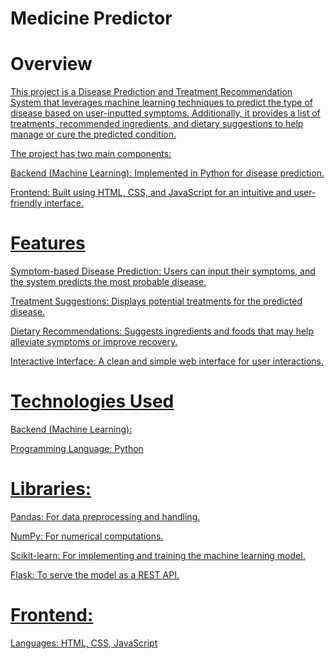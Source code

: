 # Medicine Predictor 
# Overview
 <a href = "https://medicine-advisor.onrender.com/" >
This project is a Disease Prediction and Treatment Recommendation System that leverages machine learning techniques to predict the type of disease based on user-inputted symptoms. Additionally, it provides a list of treatments, recommended ingredients, and dietary suggestions to help manage or cure the predicted condition.

The project has two main components:

Backend (Machine Learning): Implemented in Python for disease prediction.

Frontend: Built using HTML, CSS, and JavaScript for an intuitive and user-friendly interface.

# Features

Symptom-based Disease Prediction: Users can input their symptoms, and the system predicts the most probable disease.

Treatment Suggestions: Displays potential treatments for the predicted disease.

Dietary Recommendations: Suggests ingredients and foods that may help alleviate symptoms or improve recovery.

Interactive Interface: A clean and simple web interface for user interactions.

# Technologies Used

Backend (Machine Learning):

Programming Language: Python

# Libraries:

Pandas: For data preprocessing and handling.

NumPy: For numerical computations.

Scikit-learn: For implementing and training the machine learning model.

Flask: To serve the model as a REST API.

# Frontend:

Languages: HTML, CSS, JavaScript

